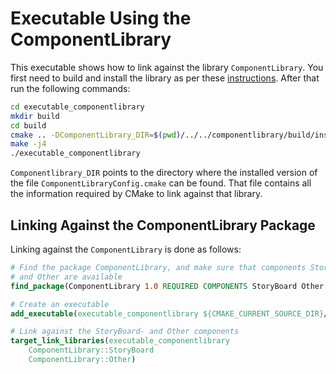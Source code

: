 # Executable Using the ComponentLibrary

This executable shows how to link against the library `ComponentLibrary`. You first need to build
and install the library as per these [instructions](../componentlibrary/README.md). After that
run the following commands:

```bash
cd executable_componentlibrary
mkdir build
cd build
cmake .. -DComponentLibrary_DIR=$(pwd)/../../componentlibrary/build/install/lib/cmake/ComponentLibrary
make -j4
./executable_componentlibrary
```

`Componentlibrary_DIR` points to the directory where  the installed version of the file
`ComponentLibraryConfig.cmake` can be found. That file contains all the information required
by CMake to link against that library.

## Linking Against the ComponentLibrary Package

Linking against the `ComponentLibrary` is done as follows:

```cmake
# Find the package ComponentLibrary, and make sure that components StoryBoard
# and Other are available
find_package(ComponentLibrary 1.0 REQUIRED COMPONENTS StoryBoard Other CONFIG)

# Create an executable
add_executable(executable_componentlibrary ${CMAKE_CURRENT_SOURCE_DIR}/src/main.cpp)

# Link against the StoryBoard- and Other components
target_link_libraries(executable_componentlibrary
    ComponentLibrary::StoryBoard
    ComponentLibrary::Other)
```
